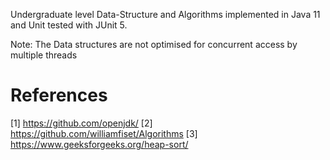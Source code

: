 Undergraduate level Data-Structure and Algorithms implemented in Java 11 and Unit tested with JUnit 5.

Note: The Data structures are not optimised for concurrent access by multiple threads

# References
[1] https://github.com/openjdk/
[2] https://github.com/williamfiset/Algorithms
[3] https://www.geeksforgeeks.org/heap-sort/